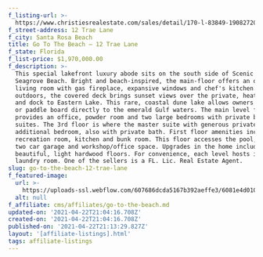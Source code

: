 ```yaml
---
f_listing-url: >-
  https://www.christiesrealestate.com/sales/detail/170-l-83849-1908272000292660/12-trae-lane-santa-rosa-beach-fl-32459-santa-rosa-beach-fl-32459
f_street-address: 12 Trae Lane
f_city: Santa Rosa Beach
title: Go To The Beach – 12 Trae Lane
f_state: Florida
f_list-price: $1,970,000.00
f_description: >-
  This special lakefront luxury abode sits on the south side of Scenic 30A in
  Seagrove Beach. Bright and beach-inspired, the main-floor offers an open
  living room with gas fireplace, expansive windows and chef's kitchen. Just
  outdoors, the covered deck brings sunset views over the private, heated pool
  and dock to Eastern Lake. This rare, coastal dune lake allows owners to kayak
  or paddle board directly to the emerald Gulf waters. The main level floor also
  provides an office, powder room and two large bedrooms with private bath
  suites. The 3rd floor is where the master suite with generous private deck and
  additional bedroom, also with private bath. First floor amenities include a
  recreation room, kitchen and bunk room. This floor accesses the pool, dock,
  two car garage and workshop/office space. Upgrades in the home include
  beautiful, light hardwood floors. For convenience, each level hosts its own
  laundry room. One of the sellers is a FL. Lic. Real Estate Agent.
slug: go-to-the-beach-12-trae-lane
f_featured-image:
  url: >-
    https://uploads-ssl.webflow.com/607686dcda5167b392aeffe3/6081e4d010d6a174de620e6e_6077da68f6d39ba8e1bbbf02_60331d6a9cca5Screen-Shot-2021-02-21-at-6.55.27-PM.jpeg
  alt: null
f_affiliate: cms/affiliates/go-to-the-beach.md
updated-on: '2021-04-22T21:04:16.708Z'
created-on: '2021-04-22T21:04:16.708Z'
published-on: '2021-04-22T21:13:29.827Z'
layout: '[affiliate-listings].html'
tags: affiliate-listings
---
```



